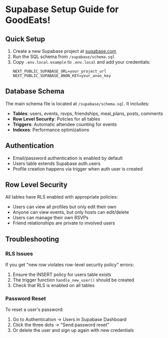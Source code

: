 # Supabase Setup Guide for GoodEats!

## Quick Setup

1. Create a new Supabase project at [supabase.com](https://supabase.com)
2. Run the SQL schema from `/supabase/schema.sql`
3. Copy `.env.local.example` to `.env.local` and add your credentials:
   ```
   NEXT_PUBLIC_SUPABASE_URL=your_project_url
   NEXT_PUBLIC_SUPABASE_ANON_KEY=your_anon_key
   ```

## Database Schema

The main schema file is located at `/supabase/schema.sql`. It includes:

- **Tables**: users, events, rsvps, friendships, meal_plans, posts, comments
- **Row Level Security**: Policies for all tables
- **Triggers**: Automatic attendee counting for events
- **Indexes**: Performance optimizations

## Authentication

- Email/password authentication is enabled by default
- Users table extends Supabase auth.users
- Profile creation happens via trigger when auth user is created

## Row Level Security

All tables have RLS enabled with appropriate policies:
- Users can view all profiles but only edit their own
- Anyone can view events, but only hosts can edit/delete
- Users can manage their own RSVPs
- Friend relationships are private to involved users

## Troubleshooting

### RLS Issues
If you get "new row violates row-level security policy" errors:
1. Ensure the INSERT policy for users table exists
2. The trigger function `handle_new_user()` should be created
3. Check that RLS is enabled on all tables

### Password Reset
To reset a user's password:
1. Go to Authentication → Users in Supabase Dashboard
2. Click the three dots → "Send password reset"
3. Or delete the user and sign up again with new credentials